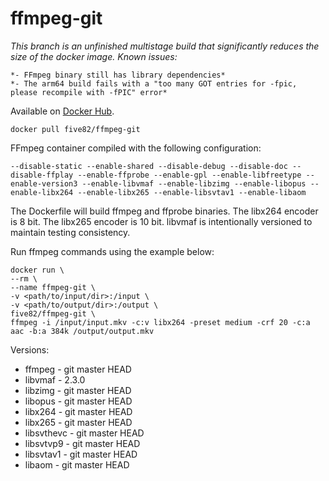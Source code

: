 # ffmpeg-git

*This branch is an unfinished multistage build that significantly reduces the size of the docker image.*
*Known issues:*

    *- FFmpeg binary still has library dependencies*
    *- The arm64 build fails with a "too many GOT entries for -fpic, please recompile with -fPIC" error*


Available on [Docker Hub][1].

```docker pull five82/ffmpeg-git```

FFmpeg container compiled with the following configuration:

```--disable-static --enable-shared --disable-debug --disable-doc --disable-ffplay --enable-ffprobe --enable-gpl --enable-libfreetype --enable-version3 --enable-libvmaf --enable-libzimg --enable-libopus --enable-libx264 --enable-libx265 --enable-libsvtav1 --enable-libaom```

The Dockerfile will build ffmpeg and ffprobe binaries. The libx264 encoder is 8 bit. The libx265 encoder is 10 bit. libvmaf is intentionally versioned to maintain testing consistency.

Run ffmpeg commands using the example below:

    docker run \
    --rm \
    --name ffmpeg-git \
    -v <path/to/input/dir>:/input \
    -v <path/to/output/dir>:/output \
    five82/ffmpeg-git \
    ffmpeg -i /input/input.mkv -c:v libx264 -preset medium -crf 20 -c:a aac -b:a 384k /output/output.mkv

Versions:

- ffmpeg      - git master HEAD
- libvmaf    - 2.3.0
- libzimg    - git master HEAD
- libopus    - git master HEAD
- libx264    - git master HEAD
- libx265    - git master HEAD
- libsvthevc - git master HEAD
- libsvtvp9  - git master HEAD
- libsvtav1  - git master HEAD
- libaom     - git master HEAD

[1]: https://hub.docker.com/r/five82/ffmpeg-git/ "ffmpeg-git"
